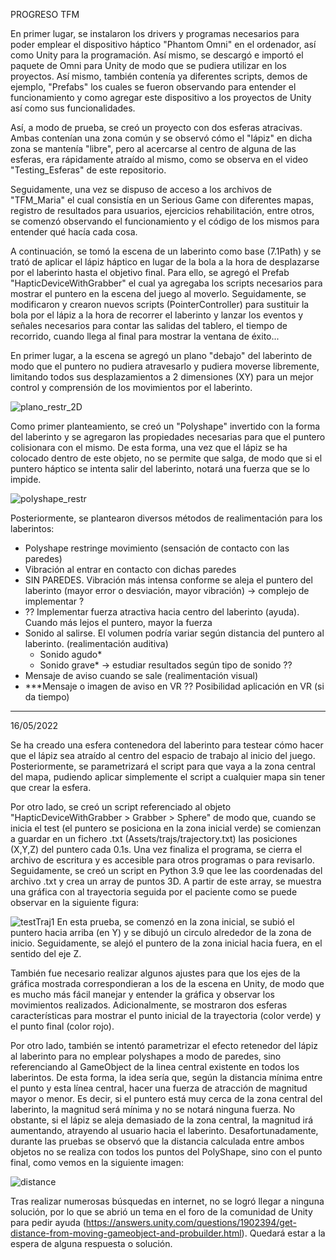 PROGRESO TFM

En primer lugar, se instalaron los drivers y programas necesarios para poder emplear el dispositivo háptico "Phantom Omni" en el ordenador,
así como Unity para la programación. Así mismo, se descargó e importó el paquete de Omni para Unity de modo que se pudiera utilizar en los
proyectos. Así mismo, también contenía ya diferentes scripts, demos de ejemplo, "Prefabs" los cuales se fueron observando para entender
el funcionamiento y como agregar este dispositivo a los proyectos de Unity así como sus funcionalidades.

Así, a modo de prueba, se creó un proyecto con dos esferas atracivas. Ambas contenían una zona común y se observó cómo el "lápiz"
en dicha zona se mantenía "libre", pero al acercarse al centro de alguna de las esferas, era rápidamente atraído al mismo, como se observa
en el video "Testing_Esferas" de este repositorio.

Seguidamente, una vez se dispuso de acceso a los archivos de "TFM_Maria" el cual consistía en un Serious Game con diferentes mapas, registro
de resultados para usuarios, ejercicios rehabilitación, entre otros, se comenzó observando el funcionamiento y el código de los mismos para entender
qué hacía cada cosa.

A continuación, se tomó la escena de un laberinto como base (7.1Path) y se trató de aplicar el lápiz háptico en lugar de la bola a la hora de
desplazarse por el laberinto hasta el objetivo final. Para ello, se agregó el Prefab "HapticDeviceWithGrabber" el cual ya agregaba los scripts
necesarios para mostrar el puntero en la escena del juego al moverlo. Seguidamente, se modificaron y crearon nuevos scripts (PointerController)
para sustituir la bola por el lápiz a la hora de recorrer el laberinto y lanzar los eventos y señales necesarios para contar las salidas del tablero,
el tiempo de recorrido, cuando llega al final para mostrar la ventana de éxito...

En primer lugar, a la escena se agregó un plano "debajo" del laberinto de modo que el puntero no pudiera atravesarlo y pudiera moverse libremente,
limitando todos sus desplazamientos a 2 dimensiones (XY) para un mejor control y comprensión de los movimientos por el laberinto.

![plano_restr_2D](https://user-images.githubusercontent.com/69549100/166656751-8b97314e-f0d9-450a-9e29-0022a221d20f.png)

Como primer planteamiento, se creó un "Polyshape" invertido con la forma del laberinto y se agregaron las propiedades necesarias para que el puntero
colisionara con el mismo. De esta forma, una vez que el lápiz se ha colocado dentro de este objeto, no se permite que salga, de modo que si el puntero
háptico se intenta salir del laberinto, notará una fuerza que se lo impide.

![polyshape_restr](https://user-images.githubusercontent.com/69549100/166656771-10afb031-3c52-4435-8c16-ba44fc99a010.png)

Posteriormente, se plantearon diversos métodos de realimentación para los laberintos:
- Polyshape restringe movimiento (sensación de contacto con las paredes)
- Vibración al entrar en contacto con dichas paredes
- SIN PAREDES. Vibración más intensa conforme se aleja el puntero del laberinto (mayor error o desviación, mayor vibración) -> complejo de implementar ?
- ?? Implementar fuerza atractiva hacia centro del laberinto (ayuda). Cuando más lejos el puntero, mayor la fuerza
- Sonido al salirse. El volumen podría variar según distancia del puntero al laberinto. (realimentación auditiva)
  - Sonido agudo*
  - Sonido grave* -> estudiar resultados según tipo de sonido ??
- Mensaje de aviso cuando se sale (realimentación visual)
- ***Mensaje o imagen de aviso en VR ?? Posibilidad aplicación en VR (si da tiempo)

-------------------------------------------------------------------------------
16/05/2022

Se ha creado una esfera contenedora del laberinto para testear cómo hacer que el lápiz sea atraído al centro del espacio de trabajo al inicio del juego. Posteriormente, se parametrizará el script para que vaya a la zona central del mapa, pudiendo aplicar simplemente el script a cualquier mapa sin tener que crear la esfera.

Por otro lado, se creó un script referenciado al objeto "HapticDeviceWithGrabber > Grabber > Sphere" de modo que, cuando se inicia el test (el puntero se posiciona en la zona inicial verde) se comienzan a guardar en un fichero .txt (Assets/trajs/trajectory.txt) las posiciones (X,Y,Z) del puntero cada 0.1s. Una vez finaliza el programa, se cierra el archivo de escritura y es accesible para otros programas o para revisarlo.
Seguidamente, se creó un script en Python 3.9 que lee las coordenadas del archivo .txt y crea un array de puntos 3D. A partir de este array, se muestra una gráfica con al trayectoria seguida por el paciente como se puede observar en la siguiente figura:

![testTraj1](https://user-images.githubusercontent.com/69549100/168579924-7bc50965-900f-49b0-ae96-dd0fdaab68d0.png)
En esta prueba, se comenzó en la zona inicial, se subió el puntero hacia arriba (en Y) y se dibujó un circulo alrededor de la zona de inicio. Seguidamente, se alejó el puntero de la zona inicial hacia fuera, en el sentido del eje Z.

También fue necesario realizar algunos ajustes para que los ejes de la gráfica mostrada correspondieran a los de la escena en Unity, de modo que es mucho más fácil manejar y entender la gráfica y observar los movimientos realizados. Adicionalmente, se mostraron dos esferas características para mostrar el punto inicial de la trayectoria (color verde) y el punto final (color rojo).

Por otro lado, también se intentó parametrizar el efecto retenedor del lápiz al laberinto para no emplear polyshapes a modo de paredes, sino referenciando al GameObject de la linea central existente en todos los laberintos. De esta forma, la idea sería que, según la distancia mínima entre el punto y esta línea central, hacer una fuerza de atracción de magnitud mayor o menor. Es decir, si el puntero está muy cerca de la zona central del laberinto, la magnitud será mínima y no se notará ninguna fuerza. No obstante, si el lápiz se aleja demasiado de la zona central, la magnitud irá aumentando, atrayendo al usuario hacia el laberinto.
Desafortunadamente, durante las pruebas se observó que la distancia calculada entre ambos objetos no se realiza con todos los puntos del PolyShape, sino con el punto final, como vemos en la siguiente imagen:

![distance](https://user-images.githubusercontent.com/69549100/168580993-78c9ffe2-7322-437b-8f77-27a3c505012f.png)

Tras realizar numerosas búsquedas en internet, no se logró llegar a ninguna solución, por lo que se abrió un tema en el foro de la comunidad de Unity para pedir ayuda (https://answers.unity.com/questions/1902394/get-distance-from-moving-gameobject-and-probuilder.html). Quedará estar a la espera de alguna respuesta o solución.
